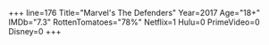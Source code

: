 +++
line=176
Title="Marvel's The Defenders"
Year=2017
Age="18+"
IMDb="7.3"
RottenTomatoes="78%"
Netflix=1
Hulu=0
PrimeVideo=0
Disney=0
+++


